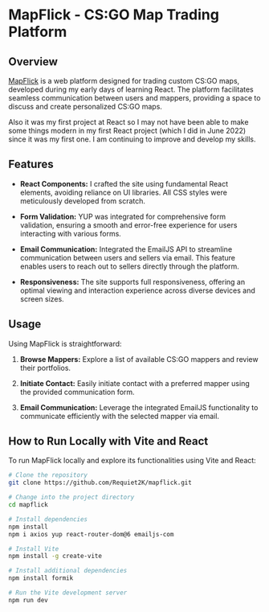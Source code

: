 # MapFlick - CS:GO Map Trading Platform

## Overview

[MapFlick](https://mapflick.com/) is a web platform designed for trading custom CS:GO maps, developed during my early days of learning React. The platform facilitates seamless communication between users and mappers, providing a space to discuss and create personalized CS:GO maps.

Also it was my first project at React so I may not have been able to make some things modern in my first React project (which I did in June 2022) since it was my first one. I am continuing to improve and develop my skills.

## Features

- **React Components:**
  I crafted the site using fundamental React elements, avoiding reliance on UI libraries. All CSS styles were meticulously developed from scratch.

- **Form Validation:**
  YUP was integrated for comprehensive form validation, ensuring a smooth and error-free experience for users interacting with various forms.

- **Email Communication:**
  Integrated the EmailJS API to streamline communication between users and sellers via email. This feature enables users to reach out to sellers directly through the platform.

- **Responsiveness:**
  The site supports full responsiveness, offering an optimal viewing and interaction experience across diverse devices and screen sizes.

## Usage

Using MapFlick is straightforward:

1. **Browse Mappers:**
   Explore a list of available CS:GO mappers and review their portfolios.

2. **Initiate Contact:**
   Easily initiate contact with a preferred mapper using the provided communication form.

3. **Email Communication:**
   Leverage the integrated EmailJS functionality to communicate efficiently with the selected mapper via email.

## How to Run Locally with Vite and React

To run MapFlick locally and explore its functionalities using Vite and React:

```bash
# Clone the repository
git clone https://github.com/Requiet2K/mapflick.git

# Change into the project directory
cd mapflick

# Install dependencies
npm install
npm i axios yup react-router-dom@6 emailjs-com

# Install Vite
npm install -g create-vite

# Install additional dependencies
npm install formik

# Run the Vite development server
npm run dev
